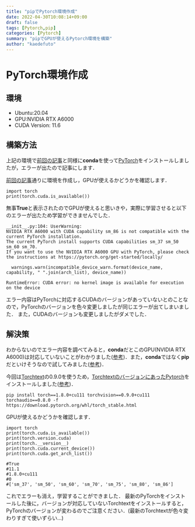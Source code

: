 ```yaml
---
title: "pipでPytorch環境作成"
date: 2022-04-30T10:08:14+09:00
draft: false
tags: [Pytorch,pip]
categories: [Pytorch]
summary: "pipでGPUが使えるPytorch環境を構築"
author: "kaedefuto"
---
```


# PyTorch環境作成

## 環境
- Ubuntu:20.04
- GPU:NVIDIA RTX A6000
- CUDA Version: 11.6

## 構築方法

上記の環境で[前回の記事](https://kaedefuto.github.io/kaede_blog/posts/1/conda/)と同様に**conda**を使って[PyTorch](https://pytorch.org/)をインストールしましたが，エラーが出たので記事にします．

[前回の記事](https://kaedefuto.github.io/kaede_blog/posts/1/conda/)通りに環境を作成し，GPUが使えるかどうかを確認します．

```
import torch  
print(torch.cuda.is_available())
```

無事**True**と表示されたのでGPUが使えると思いきや，実際に学習させると以下のエラーが出たため学習ができませんでした．

```
__init__.py:104: UserWarning: 
NVIDIA RTX A6000 with CUDA capability sm_86 is not compatible with the current PyTorch installation.
The current PyTorch install supports CUDA capabilities sm_37 sm_50 sm_60 sm_70.
If you want to use the NVIDIA RTX A6000 GPU with PyTorch, please check the instructions at https://pytorch.org/get-started/locally/

  warnings.warn(incompatible_device_warn.format(device_name, capability, " ".join(arch_list), device_name))

RuntimeError: CUDA error: no kernel image is available for execution on the device
```

エラー内容はPyTorchに対応するCUDAのバージョンがあっていないとのことなので，PyTorchのバージョンを色々変更しましたが同じエラーが出てしまいました．
また，CUDAのバージョンも変更しましたがダメでした．

## 解決策

わからないのでエラー内容を調べてみると，**conda**だとこのGPU(NVIDIA RTX A6000)は対応していないことがわかりました([参考](https://github.com/pytorch/pytorch/issues/52288))．また，**conda**ではなく**pip**だといけそうなので試してみました([参考](https://teratail.com/questions/358588))．

今回は[Torchtext](https://pytorch.org/text/stable/index.html#)の0.9.0を使うため，[TorchtextのバージョンにあったPytorch](https://pytorch.org/get-started/previous-versions/)をインストールしました([参考](https://github.com/pytorch/text#installation))．

```
pip install torch==1.8.0+cu111 torchvision==0.9.0+cu111 torchaudio==0.8.0 -f https://download.pytorch.org/whl/torch_stable.html
```

GPUが使えるかどうかを確認します．

```                       
import torch
print(torch.cuda.is_available())
print(torch.version.cuda)
print(torch.__version__)
print(torch.cuda.current_device())
print(torch.cuda.get_arch_list())

#True
#11.1
#1.8.0+cu111
#0
#['sm_37', 'sm_50', 'sm_60', 'sm_70', 'sm_75', 'sm_80', 'sm_86']
```

これでエラーも消え，学習することができました．
最新のPyTorchをインストールした後に，バージョンが対応していないTorchtextをインストールすると，PyTorchのバージョンが変わるのでご注意ください．(最新のTorchtextが色々変わりすぎて使いずらい...)

